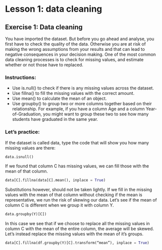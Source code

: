 # Lesson 1: data cleaning

## Exercise 1: Data cleaning

You have imported the dataset. But before you go ahead and analyse, you first have to check the quality of the data. Otherwise you are at risk of making the wrong assumptions from your results and that can lead to negative consequences in your decision making. One of the most common data cleaning processes is to check for missing values, and estimate whether or not those have to replaced. 

### Instructions:
  * Use is.null() to check if there is any missing values across the dataset.
  * Use fillna() to fill the missing values with the correct amount.
  * Use mean() to calculate the mean of an object.
  * Use groupby() to group two or more columns together based on their relationship. For example, if you have a column Age and a column Year-of-Graduation, you might want to group these two to see how many students have graduated in the same year.

### Let’s practice:

If the dataset is called data, type the code that will show you how many missing values are there:
```python
data.isnull()
```
If we found that column C  has missing values, we can fill those with the mean of that column.
```python
data[C].fillna(data[C].mean(), inplace = True)
```

Substitutions however, should not be taken lightly. If we fill in the missing values with the mean of that column without checking if the mean is representative, we run the risk of skewing our data. Let’s see if the mean of column C is different when we group it with column Y. 
```python
data.groupby(Y)[C])
```

In this case we see that if we choose to replace all the missing values in column C with the mean of the entire column, the average will be skewed. Let’s instead replace the missing values with the mean of it’s groups.
```python
data[C].fillna(df.groupby(Y)[C].transform(“mean”), inplace = True)
```



